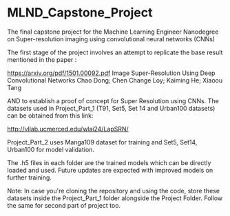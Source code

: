 # MLND_Capstone_Project
The final capstone project for the Machine Learning Engineer Nanodegree on Super-resolution imaging using convolutional neural networks (CNNs)


The first stage of the project involves an attempt to replicate the base result mentioned in the paper :

https://arxiv.org/pdf/1501.00092.pdf 
Image Super-Resolution Using Deep Convolutional Networks 
Chao Dong; Chen Change Loy; Kaiming He; Xiaoou Tang

AND to establish a proof of concept for Super Resolution using CNNs. The datasets used in Project_Part_1 (T91, Set5, Set 14 and Urban100 datasets) can be obtained from this link: 

http://vllab.ucmerced.edu/wlai24/LapSRN/

Project_Part_2 uses Manga109 dataset for training and Set5, Set14, Urban100 for model validation.

The .h5 files in each folder are the trained models which can be directly loaded and used. Future updates are expected with improved models on further training.

Note: In case you're cloning the repository and using the code, store these datasets inside the Project_Part_1 folder alongside the Project Folder. Follow the same for second part of project too.

